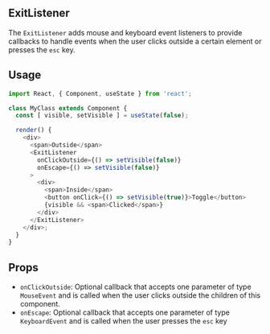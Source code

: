 ## ExitListener

The `ExitListener` adds mouse and keyboard event listeners to provide callbacks to handle
events when the user clicks outside a certain element or presses the `esc` key.

## Usage

```javascript
import React, { Component, useState } from 'react';

class MyClass extends Component {
  const [ visible, setVisible ] = useState(false);

  render() {
    <div>
      <span>Outside</span>
      <ExitListener
        onClickOutside={() => setVisible(false)}
        onEscape={() => setVisible(false)}
      >
        <div>
          <span>Inside</span>
          <button onClick={() => setVisible(true)}>Toggle</button>
          {visible && <span>Clicked</span>}
        </div>
      </ExitListener>
    </div>;
  }
}
```

## Props

- `onClickOutside`: Optional callback that accepts one parameter of type `MouseEvent` and is called when the user clicks outside the children of this component.
- `onEscape`: Optional callback that accepts one parameter of type `KeyboardEvent` and is called when the user presses the `esc` key
